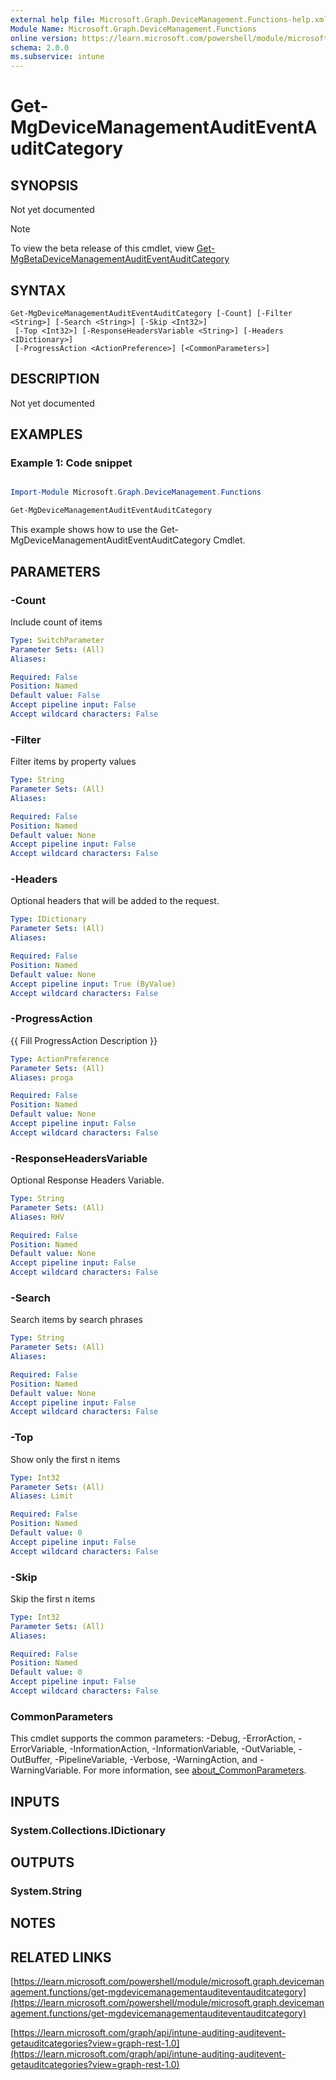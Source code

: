 ```yaml
---
external help file: Microsoft.Graph.DeviceManagement.Functions-help.xml
Module Name: Microsoft.Graph.DeviceManagement.Functions
online version: https://learn.microsoft.com/powershell/module/microsoft.graph.devicemanagement.functions/get-mgdevicemanagementauditeventauditcategory
schema: 2.0.0
ms.subservice: intune
---
```


# Get-MgDeviceManagementAuditEventAuditCategory

## SYNOPSIS
Not yet documented

> [!NOTE]
> To view the beta release of this cmdlet, view [Get-MgBetaDeviceManagementAuditEventAuditCategory](/powershell/module/Microsoft.Graph.Beta.DeviceManagement.Functions/Get-MgBetaDeviceManagementAuditEventAuditCategory?view=graph-powershell-beta)

## SYNTAX

```
Get-MgDeviceManagementAuditEventAuditCategory [-Count] [-Filter <String>] [-Search <String>] [-Skip <Int32>]
 [-Top <Int32>] [-ResponseHeadersVariable <String>] [-Headers <IDictionary>]
 [-ProgressAction <ActionPreference>] [<CommonParameters>]
```

## DESCRIPTION
Not yet documented

## EXAMPLES
### Example 1: Code snippet

```powershell

Import-Module Microsoft.Graph.DeviceManagement.Functions

Get-MgDeviceManagementAuditEventAuditCategory

```
This example shows how to use the Get-MgDeviceManagementAuditEventAuditCategory Cmdlet.


## PARAMETERS

### -Count
Include count of items

```yaml
Type: SwitchParameter
Parameter Sets: (All)
Aliases:

Required: False
Position: Named
Default value: False
Accept pipeline input: False
Accept wildcard characters: False
```

### -Filter
Filter items by property values

```yaml
Type: String
Parameter Sets: (All)
Aliases:

Required: False
Position: Named
Default value: None
Accept pipeline input: False
Accept wildcard characters: False
```

### -Headers
Optional headers that will be added to the request.

```yaml
Type: IDictionary
Parameter Sets: (All)
Aliases:

Required: False
Position: Named
Default value: None
Accept pipeline input: True (ByValue)
Accept wildcard characters: False
```

### -ProgressAction
{{ Fill ProgressAction Description }}

```yaml
Type: ActionPreference
Parameter Sets: (All)
Aliases: proga

Required: False
Position: Named
Default value: None
Accept pipeline input: False
Accept wildcard characters: False
```

### -ResponseHeadersVariable
Optional Response Headers Variable.

```yaml
Type: String
Parameter Sets: (All)
Aliases: RHV

Required: False
Position: Named
Default value: None
Accept pipeline input: False
Accept wildcard characters: False
```

### -Search
Search items by search phrases

```yaml
Type: String
Parameter Sets: (All)
Aliases:

Required: False
Position: Named
Default value: None
Accept pipeline input: False
Accept wildcard characters: False
```

### -Top
Show only the first n items

```yaml
Type: Int32
Parameter Sets: (All)
Aliases: Limit

Required: False
Position: Named
Default value: 0
Accept pipeline input: False
Accept wildcard characters: False
```

### -Skip
Skip the first n items

```yaml
Type: Int32
Parameter Sets: (All)
Aliases:

Required: False
Position: Named
Default value: 0
Accept pipeline input: False
Accept wildcard characters: False
```

### CommonParameters
This cmdlet supports the common parameters: -Debug, -ErrorAction, -ErrorVariable, -InformationAction, -InformationVariable, -OutVariable, -OutBuffer, -PipelineVariable, -Verbose, -WarningAction, and -WarningVariable. For more information, see [about_CommonParameters](http://go.microsoft.com/fwlink/?LinkID=113216).

## INPUTS

### System.Collections.IDictionary
## OUTPUTS

### System.String
## NOTES

## RELATED LINKS

[https://learn.microsoft.com/powershell/module/microsoft.graph.devicemanagement.functions/get-mgdevicemanagementauditeventauditcategory](https://learn.microsoft.com/powershell/module/microsoft.graph.devicemanagement.functions/get-mgdevicemanagementauditeventauditcategory)

[https://learn.microsoft.com/graph/api/intune-auditing-auditevent-getauditcategories?view=graph-rest-1.0](https://learn.microsoft.com/graph/api/intune-auditing-auditevent-getauditcategories?view=graph-rest-1.0)




